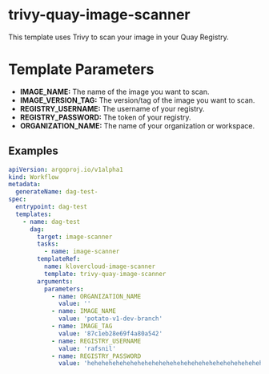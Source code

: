 # trivy-quay-image-scanner
This template uses Trivy to scan your image in your Quay Registry.

# Template Parameters
- **IMAGE_NAME:** The name of the image you want to scan.
- **IMAGE_VERSION_TAG:** The version/tag of the image you want to scan.
- **REGISTRY_USERNAME:** The username of your registry.
- **REGISTRY_PASSWORD:** The token of your registry.
- **ORGANIZATION_NAME:** The name of your organization or workspace.

## Examples
```yaml  
apiVersion: argoproj.io/v1alpha1
kind: Workflow
metadata:
  generateName: dag-test-
spec:
  entrypoint: dag-test
  templates:
    - name: dag-test
      dag:
        target: image-scanner
        tasks:
          - name: image-scanner
        templateRef:
          name: klovercloud-image-scanner
          template: trivy-quay-image-scanner
        arguments:
          parameters:
            - name: ORGANIZATION_NAME
              value: ''
            - name: IMAGE_NAME
              value: 'potato-v1-dev-branch'
            - name: IMAGE_TAG
              value: '87c1eb28e69f4a80a542'
            - name: REGISTRY_USERNAME
              value: 'rafsnil'
            - name: REGISTRY_PASSWORD
              value: 'hehehehehehehehehehehehehehehehehehehehehehehehehehehehehehe'
```